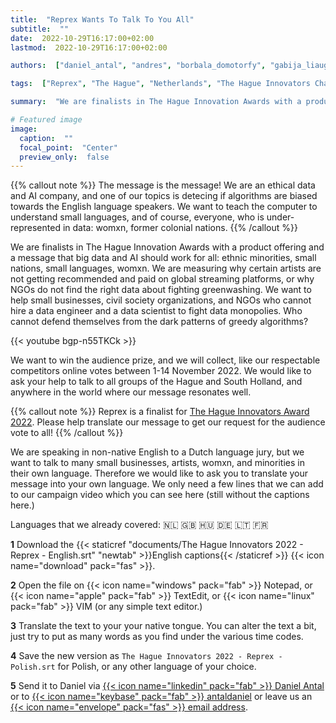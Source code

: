 ```yaml
---
title:  "Reprex Wants To Talk To You All"
subtitle:  ""
date:  2022-10-29T16:17:00+02:00
lastmod:  2022-10-29T16:17:00+02:00

authors:  ["daniel_antal", "andres", "borbala_domotorfy", "gabija_liaugminaite", "botond_vitos"]

tags:  ["Reprex", "The Hague", "Netherlands", "The Hague Innovators Challenge 2022", "ImpactCity"]

summary:  "We are finalists in The Hague Innovation Awards with a product offering and a message that big data and AI should work for all: ethnic minorities, small nations, small languages, womxn. We need your help to translate our message."

# Featured image
image: 
  caption:  ""
  focal_point:  "Center"
  preview_only:  false
---
```


{{% callout note %}}
The message is the message! We are an ethical data and AI company, and one of our topics is detecing if algorithms are biased towards the English language speakers. We want to teach the computer to understand small languages, and of course, everyone, who is under-represented in data: womxn, former colonial nations. 
{{% /callout %}}


We are finalists in The Hague Innovation Awards with a product offering and a message that big data and AI should work for all: ethnic minorities, small nations, small languages, womxn.  We are measuring why certain artists are not getting recommended and paid on global streaming platforms, or why NGOs do not find the right data about fighting greenwashing.  We want to help small businesses, civil society organizations, and NGOs who cannot hire a data engineer and a data scientist to fight data monopolies. Who cannot defend themselves from the dark patterns of greedy algorithms? 

{{< youtube bgp-n55TKCk >}}

We want to win the audience prize, and we will collect, like our respectable competitors online votes between 1-14 November 2022.  We would like to ask your help to talk to all groups of the Hague and South Holland, and anywhere in the world where our message resonates well. 

{{% callout note %}}
Reprex is a finalist for [The Hague Innovators Award 2022](https://www.impactcity.nl/en/service/the-hague-innovators-challenge/). Please help translate our message to get our request for the audience vote to all!
{{% /callout %}}

We are speaking in non-native English to a Dutch language jury, but we want to talk to many small businesses, artists, womxn, and minorities in their own language.  Therefore we would like to ask you to translate your message into your own language.   We only need a few lines that we can add to our campaign video which you can see here (still without the captions here.)

Languages that we already covered: 🇳🇱 🇬🇧 🇭🇺 🇩🇪 🇱🇹 🇫🇷 

**1** Download the {{< staticref "documents/The Hague Innovators 2022 - Reprex - English.srt" "newtab" >}}English captions{{< /staticref >}} {{< icon name="download" pack="fas" >}}.

**2** Open the file on {{< icon name="windows" pack="fab" >}} Notepad, or {{< icon name="apple" pack="fab" >}} TextEdit, or {{< icon name="linux" pack="fab" >}} VIM (or any simple text editor.)

**3** Translate the text to your your native tongue.  You can alter the text a bit, 
just try to put as many words as you find under the various time codes. 

**4** Save the new version as `The Hague Innovators 2022 - Reprex - Polish.srt` for Polish, or any other language of your choice.

**5** Send it to Daniel via [{{< icon name="linkedin" pack="fab" >}} Daniel Antal](https://www.linkedin.com/in/antaldaniel/)  or to [{{< icon name="keybase" pack="fab" >}} antaldaniel](https://keybase.io/antaldaniel) or leave us an [{{< icon name="envelope" pack="fas" >}} email address](/contact/).
 
